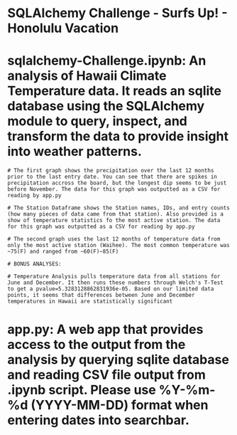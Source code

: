 # SQLAlchemy Challenge - Surfs Up! - Honolulu Vacation

# sqlalchemy-Challenge.ipynb:   An analysis of Hawaii Climate Temperature data. It reads an sqlite database using the SQLAlchemy module to query, inspect, and transform the data to provide insight into weather patterns.

    # The first graph shows the precipitation over the last 12 months prior to the last entry date. You can see that there are spikes in precipitation accross the board, but the longest dip seems to be just before November. The data for this graph was outputted as a CSV for reading by app.py

    # The Station Dataframe shows the Station names, IDs, and entry counts (how many pieces of data came from that station). Also provided is a show of temperature statistics fo the most active station. The data for this graph was outputted as a CSV for reading by app.py

    # The second graph uses the last 12 months of temperature data from only the most active station (Waihee). The most common temperature was ~75(F) and ranged from ~60(F)~85(F)

    # BONUS ANALYSES:

    # Temperature Analysis pulls temperature data from all stations for June and December. It then runs these numbers through Welch's T-Test to get a pvalue=5.3283128862831936e-05. Based on our limited data points, it seems that differences between June and December temperatures in Hawaii are statistically significant


# app.py: A web app that provides access to the output from the analysis by querying sqlite database and reading CSV file output from .ipynb script. Please use %Y-%m-%d (YYYY-MM-DD) format when entering dates into searchbar.

